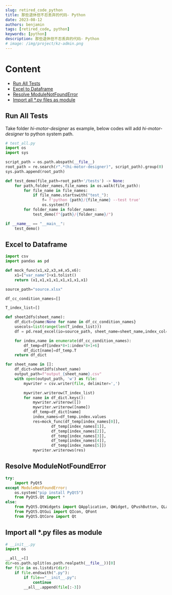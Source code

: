 ```yaml
---
slug: retired_code_python
title: 那些退休但不忍丢弃的代码- Python
date: 2023-08-12
authors: benjamin
tags: [retired_code, python]
keywords: [python]
description: 那些退休但不忍丢弃的代码- Python
# image: /img/project/kz-admin.png
---
```

<!-- truncate -->
# Content
- [Run All Tests](#run-all-tests)
- [Excel to Dataframe](#excel-to-dataframe)
- [Resolve ModuleNotFoundError](#resolve-modulenotfounderror)
- [Import all *.py files as module](#import-all-*.py-files-as-module)

## Run All Tests
Take folder *hi-motor-designer* as example, below codes will add *hi-motor-designer* to python system path.

```python
# test_all.py
import os
import sys

script_path = os.path.abspath(__file__)
root_path = re.search(r".*(hi-motor-designer)", script_path).group(0)
sys.path.append(root_path)

def test_demo(file_path=root_path+'/tests') -> None:
    for path,folder_names,file_names in os.walk(file_path):
        for file_name in file_names:
            if file_name.startswith("test_"):
                f= f'python {path}/{file_name} --test true'
                os.system(f)
        for folder_name in folder_names:
            test_demo(f"{path}/{folder_name}/")

if __name__ == "__main__":
    test_demo()
```

## Excel to Dataframe
```python
import csv
import pandas as pd

def mock_func(x1,x2,x3,x4,x5,x6):
    x1=["var_name"]+x1.tolist()
    return (x1,x1,x1,x1,x1,x1,x1,x1)

source_path="source.xlsx"

df_cc_condition_names=[]

T_index_list=[]

def sheet2dfs(sheet_name):
    df_dict={name:None for name in df_cc_condition_names}
    usecols=list(range(len(T_index_list)))
    df = pd.read_excel(io=source_path, sheet_name=sheet_name,index_col=0,usecols=usecols,header=3)

    for index,name in enumerate(df_cc_condition_names):
        df_temp=df[index*8+1:index*8+1+6]
        df_dict[name]=df_temp.T
    return df_dict

for sheet_name in []:
    df_dict=sheet2dfs(sheet_name)
    output_path=f"output_{sheet_name}.csv"
    with open(output_path, 'w') as file:
        mywriter = csv.writer(file, delimiter=',')

        mywriter.writerow(T_index_list)
        for name in df_dict.keys():
            mywriter.writerow([])
            mywriter.writerow([name])
            df_temp=df_dict[name]
            index_names=df_temp.index.values
            res=mock_func(df_temp[index_names[0]],
                    df_temp[index_names[1]],
                    df_temp[index_names[2]],
                    df_temp[index_names[3]],
                    df_temp[index_names[4]],
                    df_temp[index_names[5]])
            mywriter.writerows(res)
```

## Resolve ModuleNotFoundError
```python
try:
    import PyQt5
except ModuleNotFoundError:
    os.system("pip install PyQt5")
    from PyQt5.Qt import *
else:
    from PyQt5.QtWidgets import QApplication, QWidget, QPushButton, QLabel, QLineEdit, QFrame, QMessageBox, QComboBox
    from PyQt5.QtGui import QIcon, QFont
    from PyQt5.QtCore import Qt
```


## Import all *.py files as module
```python
# __init__.py
import os

__all__=[]
dir=os.path.split(os.path.realpath(__file__))[0]
for file in os.listdir(dir):
    if file.endswith(".py"):
        if file=="__init__.py":
            continue
        __all__.append(file[:-3])
```